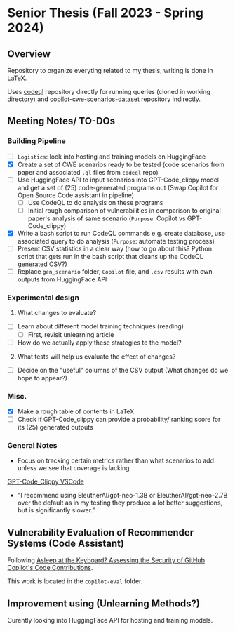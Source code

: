 # Senior Thesis (Fall 2023 - Spring 2024)

## Overview
Repository to organize everyting related to my thesis, writing is done in LaTeX.

Uses [codeql](https://github.com/github/codeql) repository directly for running queries (cloned in working directory) and [copilot-cwe-scenarios-dataset](https://zenodo.org/records/5225651) repository indirectly.

## Meeting Notes/ TO-DOs

### Building Pipeline
- [ ] `Logistics`: look into hosting and training models on HuggingFace
- [x] Create a set of CWE scenarios ready to be tested (code scenarios from paper and associated `.ql` files from `codeql` repo)
- [ ] Use HuggingFace API to input scenarios into GPT-Code_clippy model and get a set of (25) code-generated programs out (Swap Copilot for Open Source Code assistant in pipeline)
    - [ ] Use CodeQL to do analysis on these programs
    - [ ] Initial rough comparison of vulnerabilities in comparison to original paper's analysis of same scenario (`Purpose`: Copilot vs GPT-Code_clippy)
- [x] Write a bash script to run CodeQL commands e.g. create database, use associated query to do analysis (`Purpose`: automate testing process)
- [ ] Present CSV statistics in a clear way (how to go about this? Python script that gets run in the bash script that cleans up the CodeQL generated CSV?)
- [ ] Replace `gen_scenario` folder, `Copilot` file, and `.csv` results with own outputs from HuggingFace API

### Experimental design
1. What changes to evaluate?
- [ ] Learn about different model training techniques (reading)
    - [ ] First, revisit unlearning article
- [ ] How do we actually apply these strategies to the model?
2. What tests will help us evaluate the effect of changes? 
- [ ] Decide on the "useful" columns of the CSV output (What changes do we hope to appear?)

### Misc.
- [x] Make a rough table of contents in LaTeX
- [ ] Check if GPT-Code_clippy can provide a probability/ ranking score for its (25) generated outputs

### General Notes
- Focus on tracking certain metrics rather than what scenarios to add unless we see that coverage is lacking

[GPT-Code_Clippy VSCode](https://github.com/CodedotAl/code-clippy-vscode)
- "I recommend using EleutherAI/gpt-neo-1.3B or EleutherAI/gpt-neo-2.7B over the default as in my testing they produce a lot better suggestions, but is significantly slower."




## Vulnerability Evaluation of Recommender Systems (Code Assistant)
Following [Asleep at the Keyboard? Assessing the Security of GitHub Copilot's Code Contributions](https://arxiv.org/pdf/2108.09293.pdf).

This work is located in the `copilot-eval` folder.

## Improvement using (Unlearning Methods?)
Curently looking into HuggingFace API for hosting and training models.